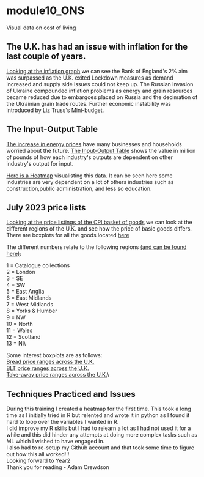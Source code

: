 # module10_ONS
Visual data on cost of living

The U.K. has had an issue with inflation for the last couple of years.
-
[Looking at the inflation graph](https://github.com/a-damC/module10_ONS/blob/main/pdfs_main/inflation_last_5_years.pdf) we can see the Bank of England's 2% aim was surpassed as the U.K. exited 
Lockdown measures as demand increased and supply side issues could not keep up. The Russian invasion 
of Ukraine compounded inflation problems as energy and grain resources became reduced due to embargoes 
placed on Russia and the decimation of the Ukrainian grain trade routes.
Further economic instability was introduced by Liz Truss's Mini-budget.



The Input-Output Table
-
[The increase in energy prices](https://www.ons.gov.uk/economy/inflationandpriceindices/articles/theenergyintensityoftheconsumerpricesindex/2022) have many businesses and households worried
about the future.
[The Input-Output Table](https://github.com/a-damC/module10_ONS/blob/main/data/clean_IOT_data.csv) shows the value in million of pounds of how each industry's outputs are dependent on other
industry's output for input.

[Here is a Heatmap](https://github.com/a-damC/module10_ONS/blob/main/pdfs_main/figure2_IOT_heatmap.pdf) visualisting this data.
It can be seen here some industries are very dependent on a lot of others industries such as construction,public administration, and less so education.


July 2023 price lists
-
[Looking at the price listings of the CPI basket of goods](https://www.ons.gov.uk/economy/inflationandpriceindices/datasets/consumerpriceindicescpiandretailpricesindexrpiitemindicesandpricequotes) we can look at the different regions of the U.K. and see how the price of basic goods differs.
There are boxplots for all the goods located [here](https://github.com/a-damC/module10_ONS/tree/main/boxplot_per_item)

The different numbers relate to the following regions [(and can be found here)](https://github.com/a-damC/module10_ONS/blob/main/data/glossaryrevised.xls):

1 = Catalogue collections\
2 = London\
3 = SE\
4 = SW\
5 = East Anglia\
6 = East Midlands\
7  = West Midlands\
8 = Yorks & Humber\
9 = NW\
10 = North\
11 = Wales\
12 = Scotland\
13 = NI\


Some interest boxplots are as follows:\
[Bread price ranges across the U.K.](https://github.com/a-damC/module10_ONS/blob/main/pdfs_main/breads_july2023_compare.pdf)\
[BLT price ranges across the U.K.](https://github.com/a-damC/module10_ONS/blob/main/pdfs_main/BLT_july2023_compare.pdf)\
[Take-away price ranges across the U.K.](https://github.com/a-damC/module10_ONS/blob/main/pdfs_main/takeaway_july2023_compare.pdf)\



Techniques Practiced and Issues
-
During this training I created a heatmap for the first time. This took a long time as I initially tried in R but relented and wrote it in python 
as I found it hard to loop over the variables I wanted in R.
\
I did improve my R skills but I had to relearn a lot as I had not used it for a while and this did hinder any attempts at doing more complex tasks such as ML which I wished to have engaged in.
\
I also had to re-setup my Github account and that took some time to figure out how this all worked!!!
\
Looking forward to Year2
\
Thank you for reading - Adam Crewdson


